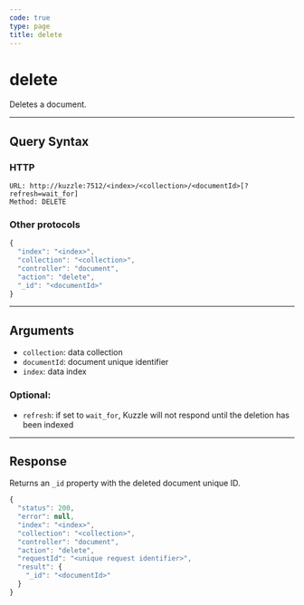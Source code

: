 ```yaml
---
code: true
type: page
title: delete
---
```


# delete

<SinceBadge version="1.0.0" />

Deletes a document.

---

## Query Syntax

### HTTP

```http
URL: http://kuzzle:7512/<index>/<collection>/<documentId>[?refresh=wait_for]
Method: DELETE
```

### Other protocols

```js
{
  "index": "<index>",
  "collection": "<collection>",
  "controller": "document",
  "action": "delete",
  "_id": "<documentId>"
}
```

---

## Arguments

- `collection`: data collection
- `documentId`: document unique identifier
- `index`: data index

### Optional:

- `refresh`: if set to `wait_for`, Kuzzle will not respond until the deletion has been indexed

---

## Response

Returns an `_id` property with the deleted document unique ID.

```javascript
{
  "status": 200,
  "error": null,
  "index": "<index>",
  "collection": "<collection>",
  "controller": "document",
  "action": "delete",
  "requestId": "<unique request identifier>",
  "result": {
    "_id": "<documentId>"
  }
}
```
